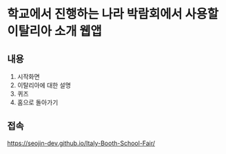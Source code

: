 # 학교에서 진행하는 나라 박람회에서 사용할 이탈리아 소개 웹앱

## 내용
1. 시작화면
2. 이탈리아에 대한 설명
3. 퀴즈
4. 홈으로 돌아가기

## 접속
https://seojin-dev.github.io/Italy-Booth-School-Fair/
